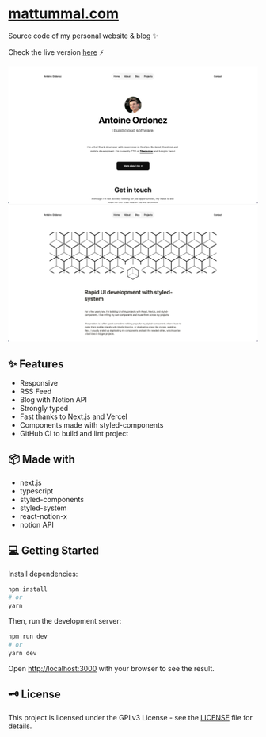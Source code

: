 # [mattummal.com](https://mattummal.com/)

Source code of my personal website & blog ✨

Check the live version [here](https://mattummal.com/) ⚡️

[![home](.github/img/home.png)](https://mattummal.com/)
[![blog](.github/img/blog.png)](https://mattummal.com/)

## ✨ Features

- Responsive
- RSS Feed
- Blog with Notion API
- Strongly typed
- Fast thanks to Next.js and Vercel
- Components made with styled-components
- GitHub CI to build and lint project

## 📦 Made with

- next.js
- typescript
- styled-components
- styled-system
- react-notion-x
- notion API

## 💻 Getting Started

Install dependencies:

```bash
npm install
# or
yarn
```

Then, run the development server:

```bash
npm run dev
# or
yarn dev
```

Open [http://localhost:3000](http://localhost:3000) with your browser to see the result.

## 🗝 License

This project is licensed under the GPLv3 License - see the [LICENSE](LICENSE) file for details.

